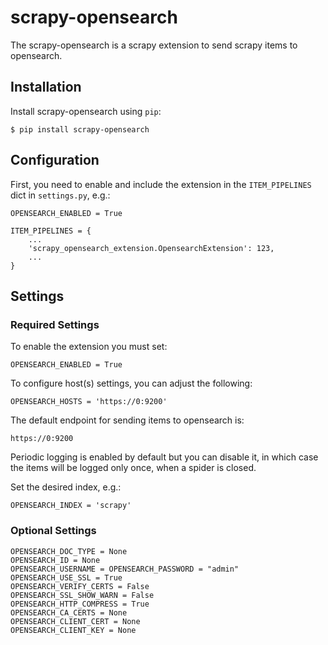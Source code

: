 # scrapy-opensearch

The scrapy-opensearch is a scrapy extension to send scrapy items to
opensearch.

## Installation

Install scrapy-opensearch using `pip`:

    $ pip install scrapy-opensearch

## Configuration

First, you need to enable and include the extension in the `ITEM_PIPELINES` dict in
`settings.py`, e.g.:

    OPENSEARCH_ENABLED = True

    ITEM_PIPELINES = {
        ...
        'scrapy_opensearch_extension.OpensearchExtension': 123,
        ...
    }

## Settings

### Required Settings

To enable the extension you must set:

    OPENSEARCH_ENABLED = True

To configure host(s) settings, you can adjust the following:

    OPENSEARCH_HOSTS = 'https://0:9200'

The default endpoint for sending items to opensearch is:

    https://0:9200

Periodic logging is enabled by default but you can disable it, in which
case the items will be logged only once, when a spider is closed.

Set the desired index, e.g.:

    OPENSEARCH_INDEX = 'scrapy'
### Optional Settings

    OPENSEARCH_DOC_TYPE = None
    OPENSEARCH_ID = None
    OPENSEARCH_USERNAME = OPENSEARCH_PASSWORD = "admin"
    OPENSEARCH_USE_SSL = True
    OPENSEARCH_VERIFY_CERTS = False
    OPENSEARCH_SSL_SHOW_WARN = False
    OPENSEARCH_HTTP_COMPRESS = True
    OPENSEARCH_CA_CERTS = None
    OPENSEARCH_CLIENT_CERT = None
    OPENSEARCH_CLIENT_KEY = None

<!-- You can specify which indexes you want logged if you don't want all
scrapy opensearch items. The default is an empty list which indicates that
all opensearch items should be logged. You can, for example, log only
downloader and robotstxt exception opensearch items by setting
`OPENSEARCH_LOG_ONLY` to `['downloader', 'robotstxt.exception_count']`.

    OPENSEARCH_LOG_ONLY = []

You can also specify indexes to ignore the same way using
`OPENSEARCH_IGNORE`:

    OPENSEARCH_IGNORE = []

## Tags

Certain platforms such as datadog and influxdb offer tagging options.

To enable tagging set `OPENSEARCH_TAGGING` to `True`, it is disabled by
default:

    OPENSEARCH_TAGGING = False

Then, you can set custom tags using `OPENSEARCH_TAGS`. Currently, only
`spider_name_tag` is supported and setting it to True will add the
spider's as a tag on all items:

    OPENSEARCH_TAGS = {
        'spider_name_tag': True
    }

You can also set custom tags by setting `OPENSEARCH_TAGS` attribute on
each spider. This must be a dictionary containing tag names as keys and
tag values as dictionary values. -->
